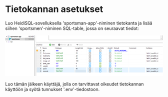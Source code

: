 # Tietokannan asetukset

Luo HeidiSQL-sovelluksella 'sportsman-app'-niminen tietokanta ja lisää siihen 'sportsmen'-niminen SQL-table, jossa on seuraavat tiedot:

![alt text](db_kuva.PNG)

Luo tämän jälkeen käyttäjä, jolla on tarvittavat oikeudet tietokannan käyttöön ja syötä tunnukset '.env'-tiedostoon.
